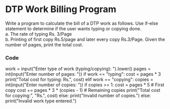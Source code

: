 # DTP Work Billing Program

Write a program to calculate the bill of a DTP work as follows. Use if-else statement to 
determine if the user wants typing or copying done.
<br>
a. The rate of typing Rs. 3/Page 
<br>
b. Printing of first copy Rs.5/page and later every copy Rs.3/Page. Given the number of pages,
print the total cost.

### Code
work = input("Enter type of work (typing/copying): ").lower()
pages = int(input("Enter number of pages: "))
if work == "typing":
    cost = pages * 3
    print("Total cost for typing: Rs.", cost)
elif work == "copying":
    copies = int(input("Enter number of copies: "))
    if copies >= 1:
        cost = pages * 5  # First copy
        cost += pages * 3 * (copies - 1)  # Remaining copies
        print("Total cost for copying:", "Rs.", cost)
    else:
        print("Invalid number of copies.")
else:
    print("Invalid work type entered.")
